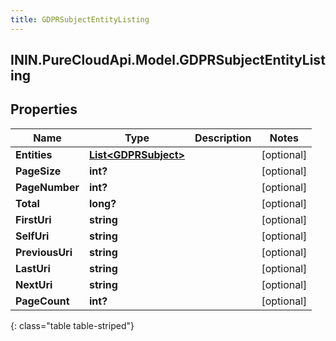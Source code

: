 ```yaml
---
title: GDPRSubjectEntityListing
---
```

## ININ.PureCloudApi.Model.GDPRSubjectEntityListing

## Properties

|Name | Type | Description | Notes|
|------------ | ------------- | ------------- | -------------|
| **Entities** | [**List&lt;GDPRSubject&gt;**](GDPRSubject.html) |  | [optional] |
| **PageSize** | **int?** |  | [optional] |
| **PageNumber** | **int?** |  | [optional] |
| **Total** | **long?** |  | [optional] |
| **FirstUri** | **string** |  | [optional] |
| **SelfUri** | **string** |  | [optional] |
| **PreviousUri** | **string** |  | [optional] |
| **LastUri** | **string** |  | [optional] |
| **NextUri** | **string** |  | [optional] |
| **PageCount** | **int?** |  | [optional] |
{: class="table table-striped"}


